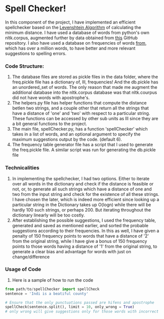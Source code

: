 # Spell Checker!

In this component of the project, I have implemented an efficient spellchecker based on the [Levenshtein Algorithm](https://dzone.com/articles/the-levenshtein-algorithm-1
) of calculating the minimum distance. I have used a database of words from python's own nltk.corpus, augmented further by data obtained from [this](https://github.com/dwyl/english-words
) GitHub repository. I also have used a database on frequencies of words [from](https://norvig.com/spell-correct.html), which has over a million words, to have better and more relevant suggestions to spelling errors. 

### Code Structure:

1. The database files are stored as pickle files in the data folder, where the freq.pickle file has a dictionary of, Ill, frequencies! And the db.pickle has an unordered_set of words. The only reason that made me augment the additional database into the nltk.corpus database was that nltk.courpus did not have words with apostrophe's.
2. The helpers.py file has helper functions that compute the distance betIen two strings, and a couple other that return all the strings that have a distance of 'one' and 'two' with respect to a particular string. These functions can be accessed by other sub units as Ill since they are a bit general functions to the project.
3. The main file, spellChecker.py, has a function 'spellChecker' which takes in a list of words, and an optional argument to specify the maximum suggestions output by the code. (default 6).
4. The frequency table generator file has a script that I used to generate the freq.pickle file. A similar script was run for generating the db.pickle file

### Technicalities

1. In implementing the spellchecker, I had two options. Either to iterate over all words in the dictionary and check if the distance is feasible or not, or, to generate all such strings which have a distance of one and two from the input string and check for the existence of all these strings. I have chosen the later, which is indeed more efficient since looking up a particular string in the Dictionary takes up O(logn) while there will be hardly 100 such strings, or perhaps 200. But iterating throughout the dictionary linearly will be too costly.
2. After establishing the possible suggestions, I used the frequency table, generated and saved as mentioned earlier, and sorted the probable suggestions according to their frequencies. In this as well, I have given a penalty of 150 frequency points to words that have a distance of '2' from the original string, while I have give a bonus of 150 frequency points to those words having a distance of '1' from the original string, to generate a clear bias and advantage for words with just on change/difference

### Usage of Code

1. Here is a sample of how to run the code

 ```python
from path/to/spellChecker import spellCheck
sentence = 'Indi is a beatiful county'

# Ensure that the only punctuations passed are hifens and apostrophe
spellCheck(sentence.split(), limit = 10, only_wrong = True)
# only wrong will give suggestions only for those words with incorrect spellings
       
   
 ```